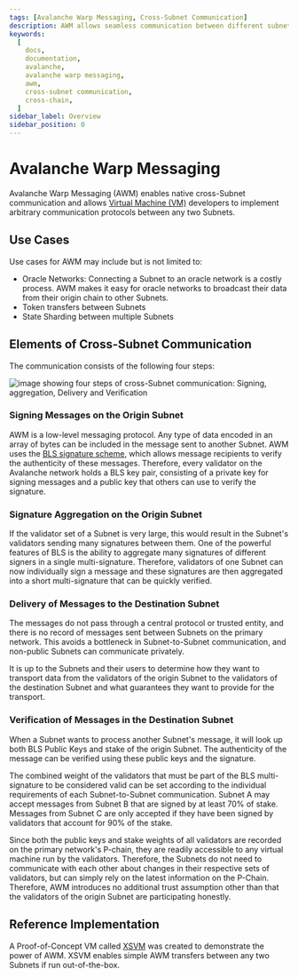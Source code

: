 ```yaml
---
tags: [Avalanche Warp Messaging, Cross-Subnet Communication]
description: AWM allows seamless communication between different subnetworks on Avalanche, enabling developers to establish custom communication protocols.
keywords:
  [
    docs,
    documentation,
    avalanche,
    avalanche warp messaging,
    awm,
    cross-subnet communication,
    cross-chain,
  ]
sidebar_label: Overview
sidebar_position: 0
---
```


# Avalanche Warp Messaging

Avalanche Warp Messaging (AWM) enables native cross-Subnet communication and allows
[Virtual Machine (VM)](/learn/avalanche/virtual-machines) developers to implement arbitrary
communication protocols
between any two Subnets.

## Use Cases

Use cases for AWM may include but is not limited to:

- Oracle Networks: Connecting a Subnet to an oracle network is a costly process. AWM makes it easy
  for oracle networks to broadcast their data from their origin chain to other Subnets.
- Token transfers between Subnets
- State Sharding between multiple Subnets

## Elements of Cross-Subnet Communication

The communication consists of the following four steps:

![image showing four steps of cross-Subnet communication: Signing, aggregation, Delivery and Verification](/img/cross-subnet-communication.png)

### Signing Messages on the Origin Subnet

AWM is a low-level messaging protocol. Any type of data encoded in an array of bytes can be included
in the message sent to another Subnet. AWM uses the [BLS signature
scheme](https://crypto.stanford.edu/~dabo/pubs/papers/BLSmultisig.html), which allows message
recipients to verify the authenticity of these messages. Therefore, every validator on the Avalanche
network holds a BLS key pair, consisting of a private key for signing messages and a public key that
others can use to verify the signature.

### Signature Aggregation on the Origin Subnet

If the validator set of a Subnet is very large, this would result in the Subnet's validators sending
many signatures between them. One of the powerful features of BLS is the ability to aggregate many
signatures of different signers in a single multi-signature. Therefore, validators of one Subnet can
now individually sign a message and these signatures are then aggregated into a short
multi-signature that can be quickly verified.

### Delivery of Messages to the Destination Subnet

The messages do not pass through a central protocol or trusted entity, and there is no record of
messages sent between Subnets on the primary network. This avoids a bottleneck in Subnet-to-Subnet
communication, and non-public Subnets can communicate privately.

It is up to the Subnets and their users to determine how they want to transport data from the
validators of the origin Subnet to the validators of the destination Subnet and what guarantees they
want to provide for the transport.

### Verification of Messages in the Destination Subnet

When a Subnet wants to process another Subnet's message, it will look up both BLS Public Keys and
stake of the origin Subnet. The authenticity of the message can be verified using these public keys
and the signature.

The combined weight of the validators that must be part of the BLS multi-signature to be considered
valid can be set according to the individual requirements of each Subnet-to-Subnet communication.
Subnet A may accept messages from Subnet B that are signed by at least 70% of stake. Messages from
Subnet C are only accepted if they have been signed by validators that account for 90% of the stake.

Since both the public keys and stake weights of all validators are recorded on the
primary network's P-chain, they are readily accessible to any virtual machine run by the validators.
Therefore, the Subnets do not need to communicate with each other about changes in their respective
sets of validators, but can simply rely on the latest information on the P-Chain. Therefore, AWM
introduces no additional trust assumption other than that the validators of the origin Subnet are
participating honestly.

## Reference Implementation

A Proof-of-Concept VM called [XSVM](https://github.com/ava-labs/xsvm) was created to demonstrate the
power of AWM. XSVM enables simple AWM transfers between any two Subnets if run out-of-the-box.
